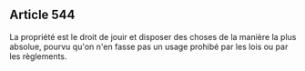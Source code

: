 Article 544
----
La propriété est le droit de jouir et disposer des choses de la manière la plus
absolue, pourvu qu'on n'en fasse pas un usage prohibé par les lois ou par les
règlements.
